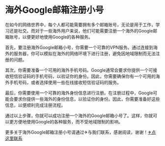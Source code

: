 # 海外Google邮箱注册小号

在如今的网络世界中，每个人都可能需要拥有多个邮箱账号，无论是用于工作，学习还是社交。而对于一些海外用户来说，他们可能需要注册一个海外的Google邮箱账号，以便更好地使用Google的各种服务。

首先，要注册海外Google邮箱小号，你需要一个可靠的VPN服务。通过连接到海外的服务器，你可以模拟在海外的网络环境下进行注册，避免因地域限制而无法注册的问题。

其次，你需要准备一个可用的海外手机号码。Google通常会要求你提供一个可接收短信验证码的手机号码，以验证你的身份。因此，你需要确保你有一个可用的海外手机号码，或者选择使用一些在线接收短信验证码的服务。

最后，你需要使用一个可靠的海外身份信息进行注册。在注册过程中，Google可能会要求你提供一些海外的身份信息，以验证你的身份。因此，你需要准备好这些信息，以便顺利完成注册流程。

通过以上步骤，你就可以成功注册一个海外的Google邮箱小号了。这样，你就可以更方便地使用Google的各种服务，而不受地域限制的影响。

更多关于海外Google邮箱注册小号请通过✈与我们联系，感谢阅读，谢谢！[✈点这里联系](https://b.k02.cc)
